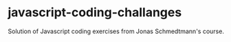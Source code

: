 # javascript-coding-challanges
Solution of Javascript coding exercises from Jonas Schmedtmann's course.
